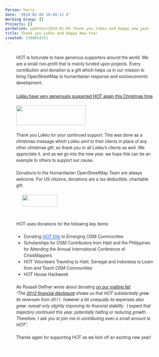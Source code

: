 ```yaml
---
Person: harry
date: '2014-01-04 16:49:11 Z'
Working Group: []
Projects: []
permalink: updates/2014-01-04_thank_you_lokku_and_happy_new_year
title: Thank you Lokku and Happy New Year
created: 1388854151
---
```

<div id="magicdomid54" class="ace-line gutter-author-p-11617 emptyGutter" style="margin-top: 28px; padding-right: 30px; padding-bottom: 3px; padding-left: 29px; border-left-width: 6px; border-left-style: solid; border-left-color: #ffffff; opacity: 1; -webkit-transition: opacity 100ms ease-out; transition: opacity 100ms ease-out; color: #333333; font-family: 'Helvetica Neue', Helvetica, Arial, sans-serif; font-size: 14px;"><span class="author-p-11792" style="padding-top: 3px; padding-bottom: 3px; cursor: auto;">HOT is fortunate to have generous supporters around the world. We are a small non-profit that is mainly funded&nbsp;</span><span class="author-p-11617" style="padding-top: 3px; padding-bottom: 3px; cursor: auto;">upon</span><span class="author-p-11792" style="padding-top: 3px; padding-bottom: 3px; cursor: auto;">&nbsp;projects. Every contribution and donation is a gift</span><span class="author-p-11617" style="padding-top: 3px; padding-bottom: 3px; cursor: auto;">&nbsp;which helps us in our mission to bring OpenStreetMap to humanitarian response and socioeconomic development.</span></div><div id="magicdomid899" class="ace-line longKeep gutter-noauthor" style="padding-right: 30px; padding-left: 29px; border-left-width: 6px; border-left-style: solid; border-left-color: #ffffff; opacity: 1; -webkit-transition: opacity 100ms ease-out; transition: opacity 100ms ease-out; color: #333333; font-family: 'Helvetica Neue', Helvetica, Arial, sans-serif; font-size: 14px;">&nbsp;</div><div id="magicdomid901" class="ace-line gutter-author-p-11617 emptyGutter" style="padding-right: 30px; padding-left: 29px; border-left-width: 6px; border-left-style: solid; border-left-color: #ffffff; opacity: 1; -webkit-transition: opacity 100ms ease-out; transition: opacity 100ms ease-out; color: #333333; font-family: 'Helvetica Neue', Helvetica, Arial, sans-serif; font-size: 14px;"><a title="Why Lokku supports HOT, on their bog" href="%20http://blog.lokku.com/post/70479246283/donating-to-the-humanitarian-openstreetmap-team"><span class="author-p-11617" style="padding-top: 3px; padding-bottom: 3px; cursor: auto;">Lokku have very generously supported HOT again this Christmas time</span></a><span class="author-p-11617" style="padding-top: 3px; padding-bottom: 3px; cursor: auto;">.</span></div><div id="magicdomid910" class="ace-line gutter-author-p-11617 emptyGutter" style="padding-right: 30px; padding-left: 29px; border-left-width: 6px; border-left-style: solid; border-left-color: #ffffff; opacity: 1; -webkit-transition: opacity 100ms ease-out; transition: opacity 100ms ease-out; color: #333333; font-family: 'Helvetica Neue', Helvetica, Arial, sans-serif; font-size: 14px;"><span class="author-p-11617" style="padding-top: 3px; padding-bottom: 3px; cursor: auto;">&nbsp;</span></div><div id="magicdomid912" class="ace-line longKeep gutter-noauthor" style="padding-right: 30px; padding-left: 29px; border-left-width: 6px; border-left-style: solid; border-left-color: #ffffff; opacity: 1; -webkit-transition: opacity 100ms ease-out; transition: opacity 100ms ease-out; color: #333333; font-family: 'Helvetica Neue', Helvetica, Arial, sans-serif; font-size: 14px;"><a title="lokku.com" href="http://www.lokku.com"><img src="/sites/default/files/lokkulogo.png" alt="" width="220" height="63"></a></div><div class="ace-line longKeep gutter-noauthor" style="padding-right: 30px; padding-left: 29px; border-left-width: 6px; border-left-style: solid; border-left-color: #ffffff; opacity: 1; -webkit-transition: opacity 100ms ease-out; transition: opacity 100ms ease-out; color: #333333; font-family: 'Helvetica Neue', Helvetica, Arial, sans-serif; font-size: 14px;">&nbsp;</div><div id="magicdomid1306" class="ace-line gutter-author-p-11617 emptyGutter" style="padding-right: 30px; padding-left: 29px; border-left-width: 6px; border-left-style: solid; border-left-color: #ffffff; opacity: 1; -webkit-transition: opacity 100ms ease-out; transition: opacity 100ms ease-out; color: #333333; font-family: 'Helvetica Neue', Helvetica, Arial, sans-serif; font-size: 14px;"><span class="author-p-11617" style="padding-top: 3px; padding-bottom: 3px; cursor: auto;">Thank</span><span class="author-p-11792" style="padding-top: 3px; padding-bottom: 3px; cursor: auto;">&nbsp;</span><span class="author-p-11617" style="padding-top: 3px; padding-bottom: 3px; cursor: auto;">you Lokku for your continued support. This was done as a christmas message which Lokku sent to their clients in place of any other christmas gift, so thank you to all Lokku's clients as well. We appreciate it, and as we go into the new year, we hope this can be an example to others to support our cause.</span></div><div id="magicdomid706" class="ace-line longKeep gutter-noauthor" style="padding-right: 30px; padding-left: 29px; border-left-width: 6px; border-left-style: solid; border-left-color: #ffffff; opacity: 1; -webkit-transition: opacity 100ms ease-out; transition: opacity 100ms ease-out; color: #333333; font-family: 'Helvetica Neue', Helvetica, Arial, sans-serif; font-size: 14px;">&nbsp;</div><div id="magicdomid917" class="ace-line gutter-author-p-11792 emptyGutter" style="padding-right: 30px; padding-left: 29px; border-left-width: 6px; border-left-style: solid; border-left-color: #ffffff; opacity: 1; -webkit-transition: opacity 100ms ease-out; transition: opacity 100ms ease-out; color: #333333; font-family: 'Helvetica Neue', Helvetica, Arial, sans-serif; font-size: 14px;"><span class="author-p-11792" style="padding-top: 3px; padding-bottom: 3px; cursor: auto;">Donations to</span><span class="author-p-11617" style="padding-top: 3px; padding-bottom: 3px; cursor: auto;">&nbsp;the</span><span class="author-p-11792" style="padding-top: 3px; padding-bottom: 3px; cursor: auto;">&nbsp;Humanitarian OpenStreetMap</span><span class="author-p-11617" style="padding-top: 3px; padding-bottom: 3px; cursor: auto;">&nbsp;Team</span><span class="author-p-11792" style="padding-top: 3px; padding-bottom: 3px; cursor: auto;">&nbsp;</span><span class="author-p-11617" style="padding-top: 3px; padding-bottom: 3px; cursor: auto;">are</span><span class="author-p-11792" style="padding-top: 3px; padding-bottom: 3px; cursor: auto;">&nbsp;always welcome. For US citizens, donations are a tax deductible, charitable gift.&nbsp;</span></div><div class="ace-line gutter-author-p-11617 emptyGutter" style="padding-right: 30px; padding-left: 29px; border-left-width: 6px; border-left-style: solid; border-left-color: #ffffff; opacity: 1; -webkit-transition: opacity 100ms ease-out; transition: opacity 100ms ease-out; color: #333333; font-family: 'Helvetica Neue', Helvetica, Arial, sans-serif; font-size: 14px;">&nbsp;</div><div class="ace-line gutter-author-p-11617 emptyGutter" style="padding-right: 30px; padding-left: 29px; border-left-width: 6px; border-left-style: solid; border-left-color: #ffffff; opacity: 1; -webkit-transition: opacity 100ms ease-out; transition: opacity 100ms ease-out; color: #333333; font-family: 'Helvetica Neue', Helvetica, Arial, sans-serif; font-size: 14px;">&nbsp; &nbsp; &nbsp;<a title="HOT donate page" href="http://hot.openstreetmap.org/donate"><img src="/sites/default/files/donate.png" alt="" width="112" height="38"></a></div><div class="ace-line gutter-author-p-11792 emptyGutter" style="padding-right: 30px; padding-left: 29px; border-left-width: 6px; border-left-style: solid; border-left-color: #ffffff; opacity: 1; -webkit-transition: opacity 100ms ease-out; transition: opacity 100ms ease-out; color: #333333; font-family: 'Helvetica Neue', Helvetica, Arial, sans-serif; font-size: 14px;">&nbsp;</div><div class="ace-line gutter-author-p-11792 emptyGutter" style="padding-right: 30px; padding-left: 29px; border-left-width: 6px; border-left-style: solid; border-left-color: #ffffff; opacity: 1; -webkit-transition: opacity 100ms ease-out; transition: opacity 100ms ease-out; color: #333333; font-family: 'Helvetica Neue', Helvetica, Arial, sans-serif; font-size: 14px;">&nbsp;</div><div class="ace-line gutter-author-p-11792 emptyGutter" style="padding-right: 30px; padding-left: 29px; border-left-width: 6px; border-left-style: solid; border-left-color: #ffffff; opacity: 1; -webkit-transition: opacity 100ms ease-out; transition: opacity 100ms ease-out; color: #333333; font-family: 'Helvetica Neue', Helvetica, Arial, sans-serif; font-size: 14px;"><span class="author-p-11792" style="padding-top: 3px; padding-bottom: 3px; cursor: auto;">HOT uses donations for the following key items:</span></div><div id="magicdomid724" class="ace-line gutter-author-p-11792 emptyGutter" style="padding-right: 30px; padding-left: 29px; border-left-width: 6px; border-left-style: solid; border-left-color: #ffffff; opacity: 1; -webkit-transition: opacity 100ms ease-out; transition: opacity 100ms ease-out; color: #333333; font-family: 'Helvetica Neue', Helvetica, Arial, sans-serif; font-size: 14px;"><span class="author-p-11792" style="padding-top: 3px; padding-bottom: 3px; cursor: auto;">&nbsp;</span></div><div id="magicdomid725" class="ace-line gutter-author-p-11792 emptyGutter" style="padding-right: 30px; padding-left: 29px; border-left-width: 6px; border-left-style: solid; border-left-color: #ffffff; opacity: 1; -webkit-transition: opacity 100ms ease-out; transition: opacity 100ms ease-out; color: #333333; font-family: 'Helvetica Neue', Helvetica, Arial, sans-serif; font-size: 14px;"><ul class="list-bullet1" style="margin-top: 0px; margin-bottom: 0px; list-style-image: initial;"><li><span class="author-p-11792" style="padding-top: 3px; padding-bottom: 3px; cursor: auto;">Donating&nbsp;</span><span class="author-p-11792 attrlink url" style="padding-top: 3px; padding-bottom: 3px; cursor: auto;"><a class="attrlink" style="color: #3366cc; border-bottom-width: 1px; border-bottom-style: dashed; cursor: pointer !important;" title="http://hot.openstreetmap.org/about/hot-kits" href="http://hot.openstreetmap.org/about/hot-kits">HOT Kits</a></span><span class="author-p-11792" style="padding-top: 3px; padding-bottom: 3px; cursor: auto;">&nbsp;to Emerging OSM Communities</span></li></ul></div><div id="magicdomid885" class="ace-line gutter-author-p-11792 emptyGutter" style="padding-right: 30px; padding-left: 29px; border-left-width: 6px; border-left-style: solid; border-left-color: #ffffff; opacity: 1; -webkit-transition: opacity 100ms ease-out; transition: opacity 100ms ease-out; color: #333333; font-family: 'Helvetica Neue', Helvetica, Arial, sans-serif; font-size: 14px;"><ul class="list-bullet1" style="margin-top: 0px; margin-bottom: 0px; list-style-image: initial;"><li><span class="author-p-11792" style="padding-top: 3px; padding-bottom: 3px; cursor: auto;">Scholarships for OSM Contributors from Haiti and the Philippines for Attending the Annual International Conference of CrisisMappers&nbsp;</span></li></ul></div><div id="magicdomid727" class="ace-line gutter-author-p-11792 emptyGutter" style="padding-right: 30px; padding-left: 29px; border-left-width: 6px; border-left-style: solid; border-left-color: #ffffff; opacity: 1; -webkit-transition: opacity 100ms ease-out; transition: opacity 100ms ease-out; color: #333333; font-family: 'Helvetica Neue', Helvetica, Arial, sans-serif; font-size: 14px;"><ul class="list-bullet1" style="margin-top: 0px; margin-bottom: 0px; list-style-image: initial;"><li><span class="author-p-11792" style="padding-top: 3px; padding-bottom: 3px; cursor: auto;">HOT Volunteers Traveling to Haiti, Senegal and Indonesia to Learn from and Teach OSM Communities</span></li></ul></div><div id="magicdomid728" class="ace-line gutter-author-p-11792 emptyGutter" style="padding-right: 30px; padding-left: 29px; border-left-width: 6px; border-left-style: solid; border-left-color: #ffffff; opacity: 1; -webkit-transition: opacity 100ms ease-out; transition: opacity 100ms ease-out; color: #333333; font-family: 'Helvetica Neue', Helvetica, Arial, sans-serif; font-size: 14px;"><ul class="list-bullet1" style="margin-top: 0px; margin-bottom: 0px; list-style-image: initial;"><li><span class="author-p-11792" style="padding-top: 3px; padding-bottom: 3px; cursor: auto;">HOT House Hackweek</span></li></ul></div><div id="magicdomid1421" class="ace-line longKeep gutter-noauthor" style="padding-right: 30px; padding-left: 29px; border-left-width: 6px; border-left-style: solid; border-left-color: #ffffff; opacity: 1; -webkit-transition: opacity 100ms ease-out; transition: opacity 100ms ease-out; color: #333333; font-family: 'Helvetica Neue', Helvetica, Arial, sans-serif; font-size: 14px;">&nbsp;</div><div id="magicdomid745" class="ace-line gutter-author-p-11792 emptyGutter" style="padding-right: 30px; padding-left: 29px; border-left-width: 6px; border-left-style: solid; border-left-color: #ffffff; opacity: 1; -webkit-transition: opacity 100ms ease-out; transition: opacity 100ms ease-out; color: #333333; font-family: 'Helvetica Neue', Helvetica, Arial, sans-serif; font-size: 14px;"><span class="author-p-11792" style="padding-top: 3px; padding-bottom: 3px; cursor: auto;">As Russell Deffner wrote about donating <a title="mailing list archive" href="https://lists.openstreetmap.org/pipermail/hot/2013-December/004333.html">on our mailing list</a>:</span></div><div id="magicdomid1447" class="ace-line gutter-author-p-11792 emptyGutter" style="padding-right: 30px; padding-left: 29px; border-left-width: 6px; border-left-style: solid; border-left-color: #ffffff; opacity: 1; -webkit-transition: opacity 100ms ease-out; transition: opacity 100ms ease-out; color: #333333; font-family: 'Helvetica Neue', Helvetica, Arial, sans-serif; font-size: 14px;"><em><span class="author-p-11792" style="padding-top: 3px; padding-bottom: 3px; cursor: auto;">"The <a title="HOT 2012 Return of Organization Exempt From Income Tax" href="http://hot.openstreetmap.org/our_board/finances">2012 financial disclosure</a> shows us that HOT substantially grew its revenues from 2011, however a bit unequally its expenses also grew; overall only slightly improving its financial stability.&nbsp; I expect that trajectory continued this year, potentially halting or reducing growth. Therefore, I ask you to join me in contributing even a small amount to HOT".</span></em><span class="author-p-11792" style="padding-top: 3px; padding-bottom: 3px; cursor: auto;"><br></span></div><div id="magicdomid446" class="ace-line gutter-author-p-11792 emptyGutter" style="padding-right: 30px; padding-left: 29px; border-left-width: 6px; border-left-style: solid; border-left-color: #ffffff; opacity: 1; -webkit-transition: opacity 100ms ease-out; transition: opacity 100ms ease-out; color: #333333; font-family: 'Helvetica Neue', Helvetica, Arial, sans-serif; font-size: 14px;"><span class="author-p-11792" style="padding-top: 3px; padding-bottom: 3px; cursor: auto;">&nbsp;</span></div><div id="magicdomid875" class="ace-line gutter-author-p-11792 emptyGutter" style="padding-right: 30px; padding-left: 29px; border-left-width: 6px; border-left-style: solid; border-left-color: #ffffff; opacity: 1; -webkit-transition: opacity 100ms ease-out; transition: opacity 100ms ease-out; color: #333333; font-family: 'Helvetica Neue', Helvetica, Arial, sans-serif; font-size: 14px;"><span class="author-p-11792" style="padding-top: 3px; padding-bottom: 3px; cursor: auto;">Thanks again for supporting HOT as we kick off an exciting new year!&nbsp;</span></div><div id="magicdomid643" class="ace-line longKeep gutter-noauthor" style="padding-right: 30px; padding-left: 29px; border-left-width: 6px; border-left-style: solid; border-left-color: #ffffff; opacity: 1; -webkit-transition: opacity 100ms ease-out; transition: opacity 100ms ease-out; color: #333333; font-family: 'Helvetica Neue', Helvetica, Arial, sans-serif; font-size: 14px;">&nbsp;</div><div id="magicdomid464" class="ace-line longKeep gutter-noauthor" style="padding-right: 30px; padding-left: 29px; border-left-width: 6px; border-left-style: solid; border-left-color: #ffffff; opacity: 1; -webkit-transition: opacity 100ms ease-out; transition: opacity 100ms ease-out; color: #333333; font-family: 'Helvetica Neue', Helvetica, Arial, sans-serif; font-size: 14px;">&nbsp;</div>
